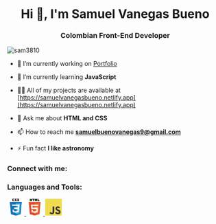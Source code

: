 <h1 align="center">Hi 👋, I'm Samuel Vanegas Bueno</h1>
<h3 align="center">Colombian Front-End Developer</h3>

<p align="left"> <img src="https://komarev.com/ghpvc/?username=sam3810&label=Profile%20views&color=12d343&style=flat" alt="sam3810" /> </p>

- 🔭 I’m currently working on [Portfolio](https://samuelvanegasbueno.netlify.app)

- 🌱 I’m currently learning **JavaScript**

- 👨‍💻 All of my projects are available at [https://samuelvanegasbueno.netlify.app](https://samuelvanegasbueno.netlify.app)

- 💬 Ask me about **HTML and CSS**

- 📫 How to reach me **samuelbuenovanegas9@gmail.com**

- ⚡ Fun fact **I like astronomy**

<h3 align="left">Connect with me:</h3>
<p align="left">
</p>

<h3 align="left">Languages and Tools:</h3>
<p align="left"> <a href="https://www.w3schools.com/css/" target="_blank" rel="noreferrer"> <img src="https://raw.githubusercontent.com/devicons/devicon/master/icons/css3/css3-original-wordmark.svg" alt="css3" width="40" height="40"/> </a> <a href="https://www.w3.org/html/" target="_blank" rel="noreferrer"> <img src="https://raw.githubusercontent.com/devicons/devicon/master/icons/html5/html5-original-wordmark.svg" alt="html5" width="40" height="40"/> </a> <a href="https://developer.mozilla.org/en-US/docs/Web/JavaScript" target="_blank" rel="noreferrer"> <img src="https://raw.githubusercontent.com/devicons/devicon/master/icons/javascript/javascript-original.svg" alt="javascript" width="40" height="40"/> </a> </p>
